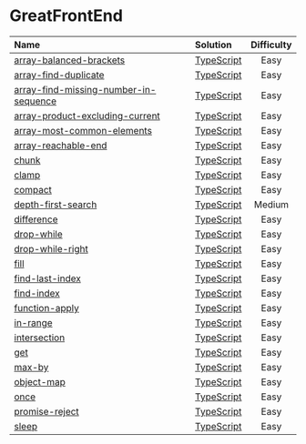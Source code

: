 # GreatFrontEnd

| Name                                                                                                                                     | Solution                                                       | Difficulty |
| :--------------------------------------------------------------------------------------------------------------------------------------- | :------------------------------------------------------------- | :--------: |
| [array-balanced-brackets](https://www.greatfrontend.com/questions/javascript/array-balanced-brackets)                                    | [TypeScript](./array-balanced-brackets/index.ts)               |    Easy    |
| [array-find-duplicate](https://www.greatfrontend.com/questions/javascript/array-find-duplicate)                                          | [TypeScript](./array-find-duplicate/index.ts)                  |    Easy    |
| [array-find-missing-number-in-sequence](https://www.greatfrontend.com/questions/javascript/array-find-missing-number-in-sequence)        | [TypeScript](./array-find-missing-number-in-sequence/index.ts) |    Easy    |
| [array-product-excluding-current](https://www.greatfrontend.com/interviews/study/blind75/questions/algo/array-product-excluding-current) | [TypeScript](./array-product-excluding-current/index.ts)       |    Easy    |
| [array-most-common-elements](https://www.greatfrontend.com/interviews/study/blind75/questions/algo/array-most-common-elements)           | [TypeScript](./array-most-common-elements/index.ts)            |    Easy    |
| [array-reachable-end](https://www.greatfrontend.com/interviews/study/blind75/questions/algo/array-reachable-end)                         | [TypeScript](./array-reachable-end/index.ts)                   |    Easy    |
| [chunk](https://www.greatfrontend.com/questions/javascript/chunk)                                                                        | [TypeScript](./chunk/index.ts)                                 |    Easy    |
| [clamp](https://www.greatfrontend.com/questions/javascript/clamp)                                                                        | [TypeScript](./clamp/index.ts)                                 |    Easy    |
| [compact](https://www.greatfrontend.com/questions/javascript/compact)                                                                    | [TypeScript](./compact/index.ts)                               |    Easy    |
| [depth-first-search](https://www.greatfrontend.com/questions/javascript/depth-first-search)                                              | [TypeScript](./depth-first-search/index.ts)                    |   Medium   |
| [difference](https://www.greatfrontend.com/questions/javascript/difference)                                                              | [TypeScript](./difference/index.ts)                            |    Easy    |
| [drop-while](https://www.greatfrontend.com/questions/javascript/drop-while)                                                              | [TypeScript](./drop-while/index.ts)                            |    Easy    |
| [drop-while-right](https://www.greatfrontend.com/questions/javascript/drop-while-right)                                                  | [TypeScript](./drop-while-right/index.ts)                      |    Easy    |
| [fill](https://www.greatfrontend.com/questions/javascript/fill)                                                                          | [TypeScript](./fill/index.ts)                                  |    Easy    |
| [find-last-index](https://www.greatfrontend.com/questions/javascript/find-last-index)                                                    | [TypeScript](./find-last-index/index.ts)                       |    Easy    |
| [find-index](https://www.greatfrontend.com/questions/javascript/find-index)                                                              | [TypeScript](./find-index/index.ts)                            |    Easy    |
| [function-apply](https://www.greatfrontend.com/questions/javascript/function-apply)                                                      | [TypeScript](./function-apply/index.ts)                        |    Easy    |
| [in-range](https://www.greatfrontend.com/questions/javascript/in-range)                                                                  | [TypeScript](./in-range/index.ts)                              |    Easy    |
| [intersection](https://www.greatfrontend.com/questions/javascript/intersection)                                                          | [TypeScript](./intersection/index.ts)                          |    Easy    |
| [get](https://www.greatfrontend.com/questions/javascript/get)                                                                            | [TypeScript](./get/index.ts)                                   |    Easy    |
| [max-by](https://www.greatfrontend.com/questions/javascript/max-by)                                                                      | [TypeScript](./max-by/index.ts)                                |    Easy    |
| [object-map](https://www.greatfrontend.com/questions/javascript/object-map)                                                              | [TypeScript](./object-map/index.ts)                            |    Easy    |
| [once](https://www.greatfrontend.com/questions/javascript/once)                                                                          | [TypeScript](./once/index.ts)                                  |    Easy    |
| [promise-reject](https://www.greatfrontend.com/questions/javascript/promise-reject)                                                      | [TypeScript](./promise-reject/index.ts)                        |    Easy    |
| [sleep](https://www.greatfrontend.com/questions/javascript/sleep)                                                                        | [TypeScript](./sleep/index.ts)                                 |    Easy    |
